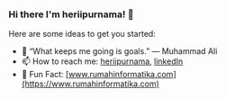 ### Hi there I'm heriipurnama! 👋 

<!--
**heriipurnama/heriipurnama** is a ✨ _special_ ✨ repository because its `README.md` (this file) appears on your GitHub profile.
-->
Here are some ideas to get you started:

- 🌱 “What keeps me going is goals.” ― Muhammad Ali
- 📫 How to reach me: [heriipurnama](http://heriipurnama.ga), [linkedIn](https://www.linkedin.com/in/heriipurnama)
- 🔭 Fun Fact: [www.rumahinformatika.com](https://www.rumahinformatika.com)

